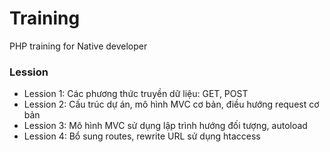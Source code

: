 # Training
PHP training for Native developer

### Lession
- Lession 1: Các phương thức truyền dữ liệu: GET, POST
- Lession 2: Cấu trúc dự án, mô hình MVC cơ bản, điều hướng request cơ bản
- Lession 3: Mô hình MVC sử dụng lập trình hướng đối tượng, autoload
- Lession 4: Bổ sung routes, rewrite URL sử dụng htaccess 